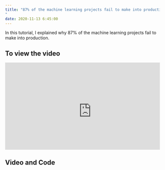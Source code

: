 ```yaml
---
title: "87% of the machine learning projects fail to make into production.
"
date: 2020-11-13 6:45:00
---
```


In this tutorial, I explained why 87% of the machine learning projects fail to make into production.


## To view the video

<div style="position: relative; padding-bottom: 56.25%; height: 0; overflow: hidden;">
  <iframe width="560" height="315" src="https://www.youtube.com/embed/MIm5eNOcuAY" title="YouTube video player" frameborder="0" allow="accelerometer; autoplay; clipboard-write; encrypted-media; gyroscope; picture-in-picture" allowfullscreen></iframe>
</div>

## Video and Code

<a href="https://www.youtube.com/watch?v=MIm5eNOcuAY&ab_channel=LearnMachineLearning"  class="btn btn-info" role="button" target="_blank"> <i class="fa fa-youtube fa-2x" aria-hidden="true"></i></a>
